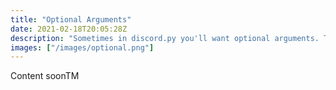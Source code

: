 ```yaml
---
title: "Optional Arguments"
date: 2021-02-18T20:05:28Z
description: "Sometimes in discord.py you'll want optional arguments. The correct way to do this is using typing.Optional, not defaulting the arguments to `None`."
images: ["/images/optional.png"]
---
```


Content soonTM